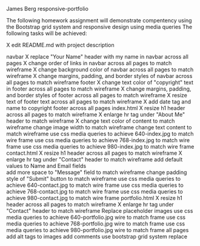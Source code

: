James Berg
responsive-portfolio

The following homework assignment will demonstrate compentency using the Bootstrap grid system and responsive design using media queries
The following tasks will be achieved:

X edit README.md with project description

navbar
   X replace "Your Name" header with my name in navbar across all pages
   X change order of links in navbar across all pages to match wireframe
   X change background color of navbar across all pages to match wireframe
   X change margins, padding, and border styles of navbar across all pages to match wireframe
footer
   X change text color of "copyright" text in footer across all pages to match wireframe
   X change margins, padding, and border styles of footer across all pages to match wireframe
   X resize text of footer text across all pages to match wireframe
   X add date tag and name to copyright footer across all pages
index.html
   X resize h1 header across all pages to match wireframe
   X enlarge hr tag under "About Me" header to match wireframe
   X change text color of content to match wireframe
   change image width to match wireframe
   change text content to match wireframe
   use css media queries to achieve 640-index.jpg to match wire frame
   use css media queries to achieve 768-index.jpg to match wire frame
   use css media queries to achieve 980-index.jpg to match wire frame
contact.html
   X resize h1 header across all pages to match wireframe
   X enlarge hr tag under "Contact" header to match wireframe
   add default values to Name and Email fields   
   add more space to "Message" field to match wireframe
   change padding style of "Submit" button to match wireframe
   use css media queries to achieve 640-contact.jpg to match wire frame 
   use css media queries to achieve 768-contact.jpg to match wire frame 
   use css media queries to achieve 980-contact.jpg to match wire frame
portfolio.html
   X resize h1 header across all pages to match wireframe
   X enlarge hr tag under "Contact" header to match wireframe
   Replace placeholder images
   use css media queries to achieve 640-portfolio.jpg wire to match frame
   use css media queries to achieve 768-portfolio.jpg wire to match frame
   use css media queries to achieve 980-portfolio.jpg wire to match frame
all pages
   add alt tags to images
   add comments
   use bootstrap grid system
   replace <title>